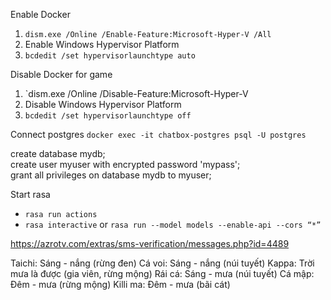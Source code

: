 Enable Docker
1. `dism.exe /Online /Enable-Feature:Microsoft-Hyper-V /All`
2. Enable Windows Hypervisor Platform
3. ```bcdedit /set hypervisorlaunchtype auto```

Disable Docker for game
1. `dism.exe /Online /Disable-Feature:Microsoft-Hyper-V
2. Disable Windows Hypervisor Platform
3. ```bcdedit /set hypervisorlaunchtype off```

Connect postgres
```docker exec -it chatbox-postgres psql -U postgres```

create database mydb;  
create user myuser with encrypted password 'mypass';  
grant all privileges on database mydb to myuser;

Start rasa
- `rasa run actions`
- ``rasa interactive`` or ``rasa run --model models --enable-api --cors “*”``

https://azrotv.com/extras/sms-verification/messages.php?id=4489

Taichi: Sáng - nắng (rừng đen)
Cá voi: Sáng - nắng (núi tuyết)
Kappa: Trời mưa là được (gia viên, rừng mộng)
Rái cá: Sáng - mưa (núi tuyết)
Cá mập: Đêm - mưa (rừng mộng)
Killi ma: Đêm - mưa (bãi cát)